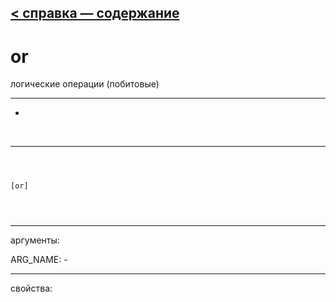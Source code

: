 [< справка — содержание](index.html)
---

# or


логические операции (побитовые)

---

-
<br>


---


```



[or]


            
```

---
аргументы:

ARG_NAME: -<br>

---
свойства:


